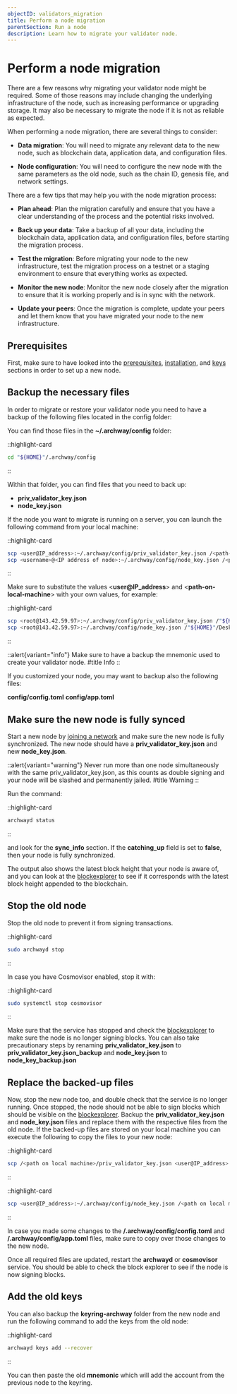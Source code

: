 ```yaml
---
objectID: validators_migration
title: Perform a node migration
parentSection: Run a node
description: Learn how to migrate your validator node.
---
```



# Perform a node migration

There are a few reasons why migrating your validator node might be required. Some of those reasons may include changing the underlying infrastructure of the node, such as increasing performance or upgrading storage. It may also be necessary to migrate the node if it is not as reliable as expected.

When performing a node migration, there are several things to consider:

- **Data migration**: You will need to migrate any relevant data to the new node, such as blockchain data, application data, and configuration files.

- **Node configuration**: You will need to configure the new node with the same parameters as the old node, such as the chain ID, genesis file, and network settings.

There are a few tips that may help you with the node migration process:

- **Plan ahead**: Plan the migration carefully and ensure that you have a clear understanding of the process and the potential risks involved.

- **Back up your data**: Take a backup of all your data, including the blockchain data, application data, and configuration files, before starting the migration process.

- **Test the migration**: Before migrating your node to the new infrastructure, test the migration process on a testnet or a staging environment to ensure that everything works as expected.

- **Monitor the new node**: Monitor the new node closely after the migration to ensure that it is working properly and is in sync with the network.

- **Update your peers**: Once the migration is complete, update your peers and let them know that you have migrated your node to the new infrastructure.

## Prerequisites

First, make sure to have looked into the [prerequisites](/validators/running-a-node/prerequisites), [installation](/validators/running-a-node/install), and [keys](/validators/running-a-node/keys) sections in order to set up a new node.

## Backup the necessary files

In order to migrate or restore your validator node you need to have a backup of the following files located in the config folder:

You can find those files in the **~/.archway/config** folder:

::highlight-card
```bash
cd "${HOME}"/.archway/config
```
::

Within that folder, you can find files that you need to back up:
- **priv_validator_key.json**
- **node_key.json**


If the node you want to migrate is running on a server, you can launch the following command from your local machine:

::highlight-card
```bash
scp <user@IP_address>:~/.archway/config/priv_validator_key.json /<path-on-local-machine>/priv_validator_key.json
scp <username>@<IP address of node>:~/.archway/config/node_key.json /<path-on-local-machine>/node_key.json
```
::


Make sure to substitute the values <**user@IP_address**> and <**path-on-local-machine**> with your own values, for example:

::highlight-card
```bash
scp <root@143.42.59.97>:~/.archway/config/priv_validator_key.json /"${HOME}"/Desktop/priv_validator_key.json
scp <root@143.42.59.97>:~/.archway/config/node_key.json /"${HOME}"/Desktop/node_key.json
```
::



::alert{variant="info"}
Make sure to have a backup the mnemonic used to create your validator node.
#title
Info
::


If you customized your node, you may want to backup also the following files: 

**config/config.toml**
**config/app.toml**


## Make sure the new node is fully synced

Start a new node by [joining a network](/validators/running-a-node/join-a-network/overview) and make sure the new node is fully synchronized. The new node should have a **priv_validator_key.json** and new **node_key.json**.


::alert{variant="warning"}
Never run more than one node simultaneously with the same priv_validator_key.json, as this counts as double signing and your node will be slashed and permanently jailed.
#title
Warning
::


Run the command:

::highlight-card
```bash
archwayd status
```
::

and look for the **sync_info** section. If the **catching_up** field is set to **false**, then your node is fully synchronized.

The output also shows the latest block height that your node is aware of, and you can look at the [blockexplorer](/resources/blockexplorers) to see if it corresponds with the latest block height appended to the blockchain.

## Stop the old node

Stop the old node to prevent it from signing transactions.

::highlight-card
```bash
sudo archwayd stop
```
::


In case you have Cosmovisor enabled, stop it with:

::highlight-card
```bash
sudo systemctl stop cosmovisor
```
::


Make sure that the service has stopped and check the [blockexplorer](/resources/blockexplorers) to make sure the node is no longer signing blocks. You can also take precautionary steps by renaming **priv_validator_key.json** to **priv_validator_key.json_backup** and **node_key.json** to **node_key_backup.json**


## Replace the backed-up files

Now, stop the new node too, and double check that the service is no longer running. Once stopped, the node should not be able to sign blocks which should be visible on the [blockexplorer](/resources/blockexplorers). Backup the **priv_validator_key.json** and **node_key.json** files and replace them with the respective files from the old node. If the backed-up files are stored on your local machine you can execute the following to copy the files to your new node:

::highlight-card
```bash
scp /<path on local machine>/priv_validator_key.json <user@IP_address>:~/.archway/config/priv_validator_key.json
```
::

::highlight-card
```bash
scp <user@IP_address>:~/.archway/config/node_key.json /<path on local machine>/node_key.json
```
::

In case you made some changes to the **/.archway/config/config.toml** and **/.archway/config/app.toml** files, make sure to copy over those changes to the new node.


Once all required files are updated, restart the **archwayd** or **cosmovisor** service. You should be able to check the block explorer to see if the node is now signing blocks.



## Add the old keys

You can also backup the **keyring-archway** folder from the new node and run the following command to add the keys from the old node:


::highlight-card

```bash
archwayd keys add --recover

```
::

You can then paste the old **mnemonic** which will add the account from the previous node to the keyring.